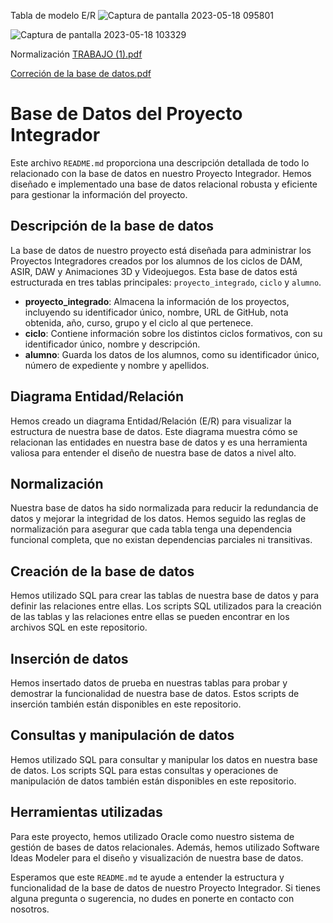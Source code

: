 Tabla de modelo E/R
![Captura de pantalla 2023-05-18 095801](https://github.com/ddrojovillalba/ProyectoIntegrador/assets/118363138/f4b8b876-a90f-49e8-8128-2de4b4cb6ba8)

![Captura de pantalla 2023-05-18 103329](https://github.com/ddrojovillalba/ProyectoIntegrador/assets/118363138/d0c3bcb6-249d-434c-bf07-a7ddf25becbf)

Normalización
[TRABAJO (1).pdf](https://github.com/ddrojovillalba/ProyectoIntegrador/files/11331213/TRABAJO.1.pdf)

[Correción de la base de datos.pdf](https://github.com/ddrojovillalba/ProyectoIntegrador/files/11542520/Correcion.de.la.base.de.datos.pdf)


# Base de Datos del Proyecto Integrador

Este archivo `README.md` proporciona una descripción detallada de todo lo relacionado con la base de datos en nuestro Proyecto Integrador. Hemos diseñado e implementado una base de datos relacional robusta y eficiente para gestionar la información del proyecto.

## Descripción de la base de datos

La base de datos de nuestro proyecto está diseñada para administrar los Proyectos Integradores creados por los alumnos de los ciclos de DAM, ASIR, DAW y Animaciones 3D y Videojuegos. Esta base de datos está estructurada en tres tablas principales: `proyecto_integrado`, `ciclo` y `alumno`.

- **proyecto_integrado**: Almacena la información de los proyectos, incluyendo su identificador único, nombre, URL de GitHub, nota obtenida, año, curso, grupo y el ciclo al que pertenece.
- **ciclo**: Contiene información sobre los distintos ciclos formativos, con su identificador único, nombre y descripción.
- **alumno**: Guarda los datos de los alumnos, como su identificador único, número de expediente y nombre y apellidos.

## Diagrama Entidad/Relación

Hemos creado un diagrama Entidad/Relación (E/R) para visualizar la estructura de nuestra base de datos. Este diagrama muestra cómo se relacionan las entidades en nuestra base de datos y es una herramienta valiosa para entender el diseño de nuestra base de datos a nivel alto.

## Normalización

Nuestra base de datos ha sido normalizada para reducir la redundancia de datos y mejorar la integridad de los datos. Hemos seguido las reglas de normalización para asegurar que cada tabla tenga una dependencia funcional completa, que no existan dependencias parciales ni transitivas.

## Creación de la base de datos

Hemos utilizado SQL para crear las tablas de nuestra base de datos y para definir las relaciones entre ellas. Los scripts SQL utilizados para la creación de las tablas y las relaciones entre ellas se pueden encontrar en los archivos SQL en este repositorio.

## Inserción de datos

Hemos insertado datos de prueba en nuestras tablas para probar y demostrar la funcionalidad de nuestra base de datos. Estos scripts de inserción también están disponibles en este repositorio.

## Consultas y manipulación de datos

Hemos utilizado SQL para consultar y manipular los datos en nuestra base de datos. Los scripts SQL para estas consultas y operaciones de manipulación de datos también están disponibles en este repositorio.

## Herramientas utilizadas

Para este proyecto, hemos utilizado Oracle como nuestro sistema de gestión de bases de datos relacionales. Además, hemos utilizado Software Ideas Modeler para el diseño y visualización de nuestra base de datos.

Esperamos que este `README.md` te ayude a entender la estructura y funcionalidad de la base de datos de nuestro Proyecto Integrador. Si tienes alguna pregunta o sugerencia, no dudes en ponerte en contacto con nosotros.
